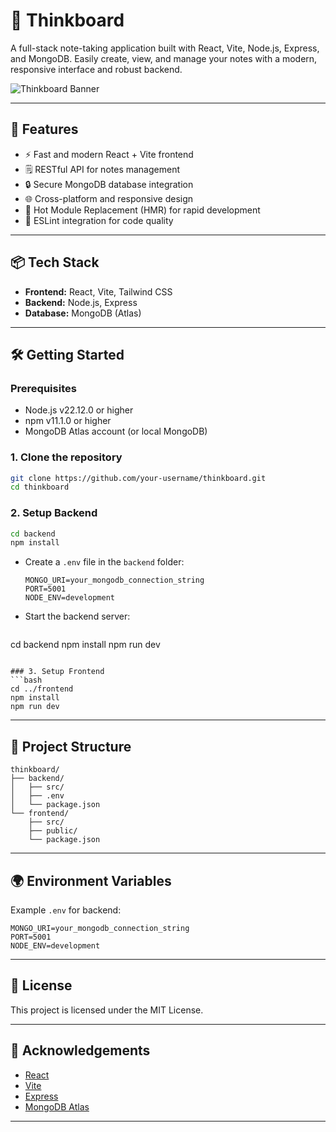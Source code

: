 # 📝 Thinkboard

A full-stack note-taking application built with React, Vite, Node.js, Express, and MongoDB. Easily create, view, and manage your notes with a modern, responsive interface and robust backend.

![Thinkboard Banner](public/vite.svg)

---

## 🚀 Features

- ⚡ Fast and modern React + Vite frontend
- 🗒️ RESTful API for notes management
- 🔒 Secure MongoDB database integration
- 🌐 Cross-platform and responsive design
- 🔄 Hot Module Replacement (HMR) for rapid development
- 🧹 ESLint integration for code quality

---

## 📦 Tech Stack

- **Frontend:** React, Vite, Tailwind CSS
- **Backend:** Node.js, Express
- **Database:** MongoDB (Atlas)

---

## 🛠️ Getting Started

### Prerequisites
- Node.js v22.12.0 or higher
- npm v11.1.0 or higher
- MongoDB Atlas account (or local MongoDB)

### 1. Clone the repository
```bash
git clone https://github.com/your-username/thinkboard.git
cd thinkboard
```

### 2. Setup Backend
```bash
cd backend
npm install
```
- Create a `.env` file in the `backend` folder:
  ```env
  MONGO_URI=your_mongodb_connection_string
  PORT=5001
  NODE_ENV=development
  ```
- Start the backend server:
  ```bash
 cd backend
 npm install
 npm run dev
  ```

### 3. Setup Frontend
```bash
cd ../frontend
npm install
npm run dev
```

---

## 📁 Project Structure
```
thinkboard/
├── backend/
│   ├── src/
│   ├── .env
│   └── package.json
└── frontend/
    ├── src/
    ├── public/
    └── package.json
```

---

## 🌍 Environment Variables
Example `.env` for backend:
```env
MONGO_URI=your_mongodb_connection_string
PORT=5001
NODE_ENV=development
```

---

## 📜 License

This project is licensed under the MIT License.

---

## 🙌 Acknowledgements
- [React](https://react.dev/)
- [Vite](https://vitejs.dev/)
- [Express](https://expressjs.com/)
- [MongoDB Atlas](https://www.mongodb.com/atlas)

---


